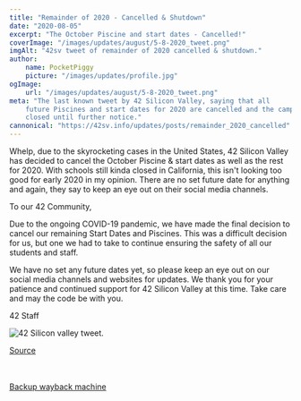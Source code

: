 ```yaml
---
title: "Remainder of 2020 - Cancelled & Shutdown"
date: "2020-08-05"
excerpt: "The October Piscine and start dates - Cancelled!"
coverImage: "/images/updates/august/5-8-2020_tweet.png"
imgAlt: "42sv tweet of remainder of 2020 cancelled & shutdown."
author:
    name: PocketPiggy
    picture: "/images/updates/profile.jpg"
ogImage:
    url: "/images/updates/august/5-8-2020_tweet.png"
meta: "The last known tweet by 42 Silicon Valley, saying that all
    future Piscines and start dates for 2020 are cancelled and the campus is
    closed until further notice."
cannonical: "https://42sv.info/updates/posts/remainder_2020_cancelled"
---
```


<p class='blog-p'>
Whelp, due to the skyrocketing cases in the United States, 42 Silicon Valley has decided to cancel the October Piscine & start dates as well as the rest for 2020. With schools still kinda closed in California, this isn't looking too good for early 2020 in my opinion. There are no set future date for anything and again, they say to keep an eye out on their social media channels.
</p>


<div class='blog-transcription'>

To our 42 Community,

Due to the ongoing COVID-19 pandemic, we have made the final decision to cancel our
remaining Start Dates and Piscines. This was a difficult decision for us, but one
we had to take to continue ensuring the safety of all our students and staff.

We have no set any future dates yet, so please keep an eye out on our social media
channels and websites for updates. We thank you for your patience and continued
support for 42 Silicon Valley at this time. Take care and may the code be with you.

42 Staff

</div>

<span class='blog-img'>
<img src='/images/updates/august/5-8-2020_tweet.png'
    alt='42 Silicon valley tweet.'>
</span>

<a href='https://twitter.com/42SiliconValley/status/1291110169347145728'
    target='blank' rel='noopener noreferrer'>
Source
</a>

<br />
<br />

<a href='https://web.archive.org/web/20200805203405/https://twitter.com/42SiliconValley/status/1291110169347145728' target='blank' rel='noopener noreferrer'>
Backup wayback machine
</a>

<span class='buffy-the-buffer' />
